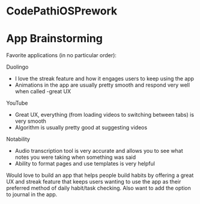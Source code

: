 # CodePathiOSPrework

# App Brainstorming
Favorite applications (in no particular order):

Duolingo
 - I love the streak feature and how it engages users to keep using the app
 - Animations in the app are usually pretty smooth and respond very well when called -great UX

YouTube
 - Great UX, everything (from loading videos to switching between tabs) is very smooth
 - Algorithm is usually pretty good at suggesting videos

Notability
 - Audio transcription tool is very accurate and allows you to see what notes you were taking when something was said
 - Ability to format pages and use templates is very helpful

Would love to build an app that helps people build habits by offering a great UX and streak feature that keeps users wanting to use the app as their
preferred method of daily habit/task checking. Also want to add the option to journal in the app.
